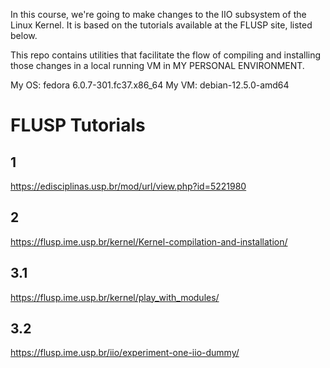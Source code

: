 In this course, we're going to make changes to the IIO subsystem of the Linux Kernel. It is based on the tutorials available at the FLUSP site, listed below. 

This repo contains utilities that facilitate the flow of compiling and installing those changes in a local running VM in MY PERSONAL ENVIRONMENT.

My OS: fedora 6.0.7-301.fc37.x86_64
My VM: debian-12.5.0-amd64

# FLUSP Tutorials

## 1
https://edisciplinas.usp.br/mod/url/view.php?id=5221980

## 2
https://flusp.ime.usp.br/kernel/Kernel-compilation-and-installation/

## 3.1
https://flusp.ime.usp.br/kernel/play_with_modules/

## 3.2
https://flusp.ime.usp.br/iio/experiment-one-iio-dummy/